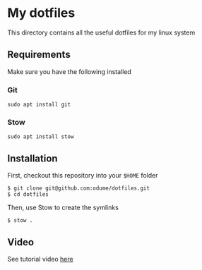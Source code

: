# My dotfiles

This directory contains all the useful dotfiles for my linux system

## Requirements

Make sure you have the following installed

### Git

```
sudo apt install git
```

### Stow

```
sudo apt install stow
```
## Installation

First, checkout this repository into your `$HOME` folder
```
$ git clone git@github.com:odume/dotfiles.git
$ cd dotfiles
```

Then, use Stow to create the symlinks
```
$ stow .
```

## Video

See tutorial video [here](https://youtu.be/y6XCebnB9gs?si=CWG_AQKXbW3W7U58)
